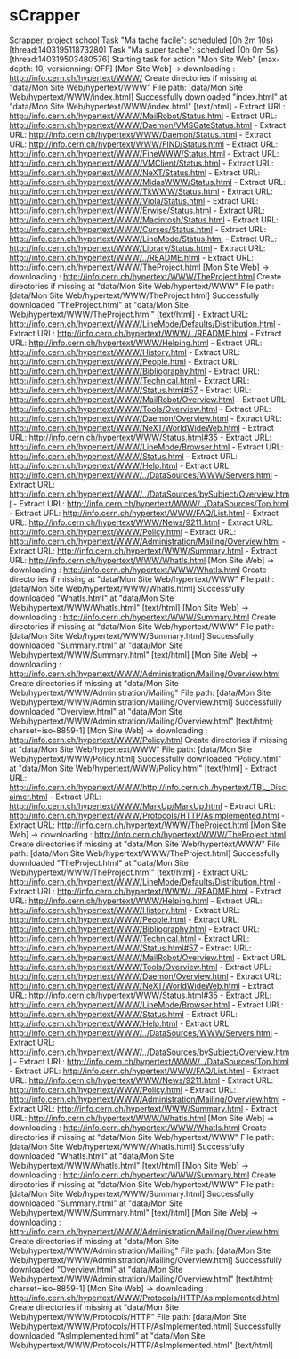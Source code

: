 # sCrapper
Scrapper, project school
Task "Ma tache facile": scheduled {0h 2m 10s} [thread:140319511873280]
Task "Ma super tache": scheduled {0h 0m 5s} [thread:140319503480576]
Starting task for action "Mon Site Web" [max-depth: 10, versionning: OFF]
[Mon Site Web] -> downloading : http://info.cern.ch/hypertext/WWW/
Create directories if missing at "data/Mon Site Web/hypertext/WWW"
File path: [data/Mon Site Web/hypertext/WWW/index.html]
Successfully downloaded "index.html" at "data/Mon Site Web/hypertext/WWW/index.html" [text/html]
	- Extract URL: http://info.cern.ch/hypertext/WWW/MailRobot/Status.html
	- Extract URL: http://info.cern.ch/hypertext/WWW/Daemon/VMSGateStatus.html
	- Extract URL: http://info.cern.ch/hypertext/WWW/Daemon/Status.html
	- Extract URL: http://info.cern.ch/hypertext/WWW/FIND/Status.html
	- Extract URL: http://info.cern.ch/hypertext/WWW/FineWWW/Status.html
	- Extract URL: http://info.cern.ch/hypertext/WWW/VMClient/Status.html
	- Extract URL: http://info.cern.ch/hypertext/WWW/NeXT/Status.html
	- Extract URL: http://info.cern.ch/hypertext/WWW/MidasWWW/Status.html
	- Extract URL: http://info.cern.ch/hypertext/WWW/TkWWW/Status.html
	- Extract URL: http://info.cern.ch/hypertext/WWW/Viola/Status.html
	- Extract URL: http://info.cern.ch/hypertext/WWW/Erwise/Status.html
	- Extract URL: http://info.cern.ch/hypertext/WWW/Macintosh/Status.html
	- Extract URL: http://info.cern.ch/hypertext/WWW/Curses/Status.html
	- Extract URL: http://info.cern.ch/hypertext/WWW/LineMode/Status.html
	- Extract URL: http://info.cern.ch/hypertext/WWW/Library/Status.html
	- Extract URL: http://info.cern.ch/hypertext/WWW/../README.html
	- Extract URL: http://info.cern.ch/hypertext/WWW/TheProject.html
[Mon Site Web] -> downloading : http://info.cern.ch/hypertext/WWW/TheProject.html
Create directories if missing at "data/Mon Site Web/hypertext/WWW"
File path: [data/Mon Site Web/hypertext/WWW/TheProject.html]
Successfully downloaded "TheProject.html" at "data/Mon Site Web/hypertext/WWW/TheProject.html" [text/html]
	- Extract URL: http://info.cern.ch/hypertext/WWW/LineMode/Defaults/Distribution.html
	- Extract URL: http://info.cern.ch/hypertext/WWW/../README.html
	- Extract URL: http://info.cern.ch/hypertext/WWW/Helping.html
	- Extract URL: http://info.cern.ch/hypertext/WWW/History.html
	- Extract URL: http://info.cern.ch/hypertext/WWW/People.html
	- Extract URL: http://info.cern.ch/hypertext/WWW/Bibliography.html
	- Extract URL: http://info.cern.ch/hypertext/WWW/Technical.html
	- Extract URL: http://info.cern.ch/hypertext/WWW/Status.html#57
	- Extract URL: http://info.cern.ch/hypertext/WWW/MailRobot/Overview.html
	- Extract URL: http://info.cern.ch/hypertext/WWW/Tools/Overview.html
	- Extract URL: http://info.cern.ch/hypertext/WWW/Daemon/Overview.html
	- Extract URL: http://info.cern.ch/hypertext/WWW/NeXT/WorldWideWeb.html
	- Extract URL: http://info.cern.ch/hypertext/WWW/Status.html#35
	- Extract URL: http://info.cern.ch/hypertext/WWW/LineMode/Browser.html
	- Extract URL: http://info.cern.ch/hypertext/WWW/Status.html
	- Extract URL: http://info.cern.ch/hypertext/WWW/Help.html
	- Extract URL: http://info.cern.ch/hypertext/WWW/../DataSources/WWW/Servers.html
	- Extract URL: http://info.cern.ch/hypertext/WWW/../DataSources/bySubject/Overview.html
	- Extract URL: http://info.cern.ch/hypertext/WWW/../DataSources/Top.html
	- Extract URL: http://info.cern.ch/hypertext/WWW/FAQ/List.html
	- Extract URL: http://info.cern.ch/hypertext/WWW/News/9211.html
	- Extract URL: http://info.cern.ch/hypertext/WWW/Policy.html
	- Extract URL: http://info.cern.ch/hypertext/WWW/Administration/Mailing/Overview.html
	- Extract URL: http://info.cern.ch/hypertext/WWW/Summary.html
	- Extract URL: http://info.cern.ch/hypertext/WWW/WhatIs.html
[Mon Site Web] -> downloading : http://info.cern.ch/hypertext/WWW/WhatIs.html
Create directories if missing at "data/Mon Site Web/hypertext/WWW"
File path: [data/Mon Site Web/hypertext/WWW/WhatIs.html]
Successfully downloaded "WhatIs.html" at "data/Mon Site Web/hypertext/WWW/WhatIs.html" [text/html]
[Mon Site Web] -> downloading : http://info.cern.ch/hypertext/WWW/Summary.html
Create directories if missing at "data/Mon Site Web/hypertext/WWW"
File path: [data/Mon Site Web/hypertext/WWW/Summary.html]
Successfully downloaded "Summary.html" at "data/Mon Site Web/hypertext/WWW/Summary.html" [text/html]
[Mon Site Web] -> downloading : http://info.cern.ch/hypertext/WWW/Administration/Mailing/Overview.html
Create directories if missing at "data/Mon Site Web/hypertext/WWW/Administration/Mailing"
File path: [data/Mon Site Web/hypertext/WWW/Administration/Mailing/Overview.html]
Successfully downloaded "Overview.html" at "data/Mon Site Web/hypertext/WWW/Administration/Mailing/Overview.html" [text/html; charset=iso-8859-1]
[Mon Site Web] -> downloading : http://info.cern.ch/hypertext/WWW/Policy.html
Create directories if missing at "data/Mon Site Web/hypertext/WWW"
File path: [data/Mon Site Web/hypertext/WWW/Policy.html]
Successfully downloaded "Policy.html" at "data/Mon Site Web/hypertext/WWW/Policy.html" [text/html]
	- Extract URL: http://info.cern.ch/hypertext/WWW/http://info.cern.ch./hypertext/TBL_Disclaimer.html
	- Extract URL: http://info.cern.ch/hypertext/WWW/MarkUp/MarkUp.html
	- Extract URL: http://info.cern.ch/hypertext/WWW/Protocols/HTTP/AsImplemented.html
	- Extract URL: http://info.cern.ch/hypertext/WWW/TheProject.html
[Mon Site Web] -> downloading : http://info.cern.ch/hypertext/WWW/TheProject.html
Create directories if missing at "data/Mon Site Web/hypertext/WWW"
File path: [data/Mon Site Web/hypertext/WWW/TheProject.html]
Successfully downloaded "TheProject.html" at "data/Mon Site Web/hypertext/WWW/TheProject.html" [text/html]
	- Extract URL: http://info.cern.ch/hypertext/WWW/LineMode/Defaults/Distribution.html
	- Extract URL: http://info.cern.ch/hypertext/WWW/../README.html
	- Extract URL: http://info.cern.ch/hypertext/WWW/Helping.html
	- Extract URL: http://info.cern.ch/hypertext/WWW/History.html
	- Extract URL: http://info.cern.ch/hypertext/WWW/People.html
	- Extract URL: http://info.cern.ch/hypertext/WWW/Bibliography.html
	- Extract URL: http://info.cern.ch/hypertext/WWW/Technical.html
	- Extract URL: http://info.cern.ch/hypertext/WWW/Status.html#57
	- Extract URL: http://info.cern.ch/hypertext/WWW/MailRobot/Overview.html
	- Extract URL: http://info.cern.ch/hypertext/WWW/Tools/Overview.html
	- Extract URL: http://info.cern.ch/hypertext/WWW/Daemon/Overview.html
	- Extract URL: http://info.cern.ch/hypertext/WWW/NeXT/WorldWideWeb.html
	- Extract URL: http://info.cern.ch/hypertext/WWW/Status.html#35
	- Extract URL: http://info.cern.ch/hypertext/WWW/LineMode/Browser.html
	- Extract URL: http://info.cern.ch/hypertext/WWW/Status.html
	- Extract URL: http://info.cern.ch/hypertext/WWW/Help.html
	- Extract URL: http://info.cern.ch/hypertext/WWW/../DataSources/WWW/Servers.html
	- Extract URL: http://info.cern.ch/hypertext/WWW/../DataSources/bySubject/Overview.html
	- Extract URL: http://info.cern.ch/hypertext/WWW/../DataSources/Top.html
	- Extract URL: http://info.cern.ch/hypertext/WWW/FAQ/List.html
	- Extract URL: http://info.cern.ch/hypertext/WWW/News/9211.html
	- Extract URL: http://info.cern.ch/hypertext/WWW/Policy.html
	- Extract URL: http://info.cern.ch/hypertext/WWW/Administration/Mailing/Overview.html
	- Extract URL: http://info.cern.ch/hypertext/WWW/Summary.html
	- Extract URL: http://info.cern.ch/hypertext/WWW/WhatIs.html
[Mon Site Web] -> downloading : http://info.cern.ch/hypertext/WWW/WhatIs.html
Create directories if missing at "data/Mon Site Web/hypertext/WWW"
File path: [data/Mon Site Web/hypertext/WWW/WhatIs.html]
Successfully downloaded "WhatIs.html" at "data/Mon Site Web/hypertext/WWW/WhatIs.html" [text/html]
[Mon Site Web] -> downloading : http://info.cern.ch/hypertext/WWW/Summary.html
Create directories if missing at "data/Mon Site Web/hypertext/WWW"
File path: [data/Mon Site Web/hypertext/WWW/Summary.html]
Successfully downloaded "Summary.html" at "data/Mon Site Web/hypertext/WWW/Summary.html" [text/html]
[Mon Site Web] -> downloading : http://info.cern.ch/hypertext/WWW/Administration/Mailing/Overview.html
Create directories if missing at "data/Mon Site Web/hypertext/WWW/Administration/Mailing"
File path: [data/Mon Site Web/hypertext/WWW/Administration/Mailing/Overview.html]
Successfully downloaded "Overview.html" at "data/Mon Site Web/hypertext/WWW/Administration/Mailing/Overview.html" [text/html; charset=iso-8859-1]
[Mon Site Web] -> downloading : http://info.cern.ch/hypertext/WWW/Protocols/HTTP/AsImplemented.html
Create directories if missing at "data/Mon Site Web/hypertext/WWW/Protocols/HTTP"
File path: [data/Mon Site Web/hypertext/WWW/Protocols/HTTP/AsImplemented.html]
Successfully downloaded "AsImplemented.html" at "data/Mon Site Web/hypertext/WWW/Protocols/HTTP/AsImplemented.html" [text/html]
